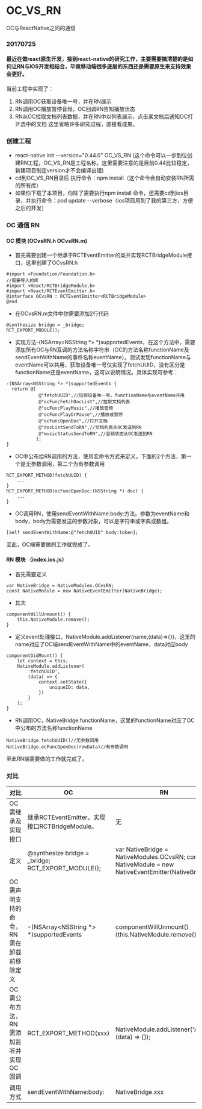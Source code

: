 # OC_VS_RN
OC与ReactNative之间的通信

### 20170725 
#### 最近在做react原生开发，接到react-native的研究工作，主要需要搞清楚的是如何让RN与IOS开发相结合，毕竟移动端很多底层的东西还是需要原生来支持效果会更好。
当前工程中实现了：
1. RN调用OC获取设备唯一号，并在RN展示
2. RN调用OC播放暂停音频，OC回调RN告知播放状态
3. RN从OC拉取文档列表数据，并在RN中以列表展示，点击某文档后通知OC打开选中的文档
这里省略许多研究过程，直接看成果。

### 创建工程
- react-native init --version="0.44.0" OC_VS_RN (这个命令可以一步到位创建RN工程，OC_VS_RN是工程名称。这里需要注意的是目前0.44比较稳定，新建项目制定version才不会编译出错)
- cd到OC_VS_RN目录后 执行命令：npm install（这个命令会自动安装RN所需的所有库）
- 如果你下载了本项目，你除了需要执行npm install 命令，还需要cd到ios目录，并执行命令：pod update --verbose（ios项目用到了我的第三方，方便之后的开发）  
 
### OC 通信 RN
#### OC 模块 (OCvsRN.h OCvsRN.m)
- 首先需要创建一个继承于RCTEventEmitter的类并实现RCTBridgeModule接口，这里创建了OCvsRN.h
    
```
#import <Foundation/Foundation.h>
//需要导入的库
#import <React/RCTBridgeModule.h>
#import <React/RCTEventEmitter.h> 
@interface OCvsRN : RCTEventEmitter<RCTBridgeModule>
@end
``` 
- 在OCvsRN.m文件中你需要添加2行代码

```
@synthesize bridge = _bridge;
RCT_EXPORT_MODULE(); 
```
- 实现方法-(NSArray<NSString *> *)supportedEvents，在这个方法中，需要添加所有OC与RN互调的方法名称字符串（OC的方法名称functionName及sendEventWithName的事件名称eventName）。测试发现functionName与eventName可以共用，获取设备唯一号仅实现了fetchUUID，没有区分是functionName还是eventName，这可以说明情况。具体实现可参考：

```
-(NSArray<NSString *> *)supportedEvents {
  return @[
            @"fetchUUID",//拉取设备唯一号，functionName与eventName共用
            @"ocFuncFetchDocList",//拉取文档列表
            @"ocFuncPlayMusic",//播放音频
            @"ocFuncPlayOrPause",//播放或暂停
            @"ocFuncOpenDoc",//打开文档
            @"docListSendToRN",//文档列表从OC发送到RN
            @"musicStatusSendToRN",//音频状态从OC发送到RN
           ];
}
```
- OC中公布给RN调用的方法，使用宏命令方式来定义。下面的2个方法，第一个是无参数调用，第二个为有参数调用

```
RCT_EXPORT_METHOD(fetchUUID) {
    ... 
}
RCT_EXPORT_METHOD(ocFuncOpenDoc:(NSString *) doc) {
    ...
}
```
- OC调用RN，使用sendEventWithName:body:方法。参数为eventName和body，body为需要发送的参数对象，可以是字符串或字典或数组。 

```
[self sendEventWithName:@"fetchUUID" body:token];
```

至此，OC端需要做的工作就完成了。

#### RN 模块 （index.ios.js）
- 首先需要定义

```
var NativeBridge = NativeModules.OCvsRN;
const NativeModule = new NativeEventEmitter(NativeBridge);
```
- 其次

```
componentWillUnmount() {
    this.NativeModule.remove();
}
```
- 定义event处理接口，NativeModule.addListener(name,(data)=>{})，这里的name对应了OC端sendEventWithName中的eventName，data对应body

```
componentDidMount() {
    let context = this; 
    NativeModule.addListener(
        'fetchUUID',
        (data) => {
            context.setState({
                uniqueID: data,
            })
        }
    );
}
```
- RN调用OC，NativeBridge.functionName，这里的functionName对应了OC中公布的方法名称functionName

```
NativeBridge.fetchUUID()//无参数调用
NativeBridge.ocFuncOpenDoc(rowData)//有参数调用
```
至此RN端需要做的工作就完成了。

### 对比

| 对比 | OC | RN |
| --- | --- | --- |
| OC需继承及实现接口 | 继承RCTEventEmitter，实现接口RCTBridgeModule。 |  无 | 
| 定义 | @synthesize bridge = _bridge; RCT_EXPORT_MODULE(); | var NativeBridge = NativeModules.OCvsRN; const NativeModule = new NativeEventEmitter(NativeBridge); | 
| OC需声明支持的命令，RN需在卸载前移除定义 | -(NSArray<NSString *> *)supportedEvents  | componentWillUnmount() {this.NativeModule.remove();} |
| OC需公布方法，RN需添加监听并实现OC回调 | RCT_EXPORT_METHOD(xxx) |  NativeModule.addListener('xxx',(data) => {}); |
| 调用方式 | sendEventWithName:body: | NativeBridge.xxx |

 
 



